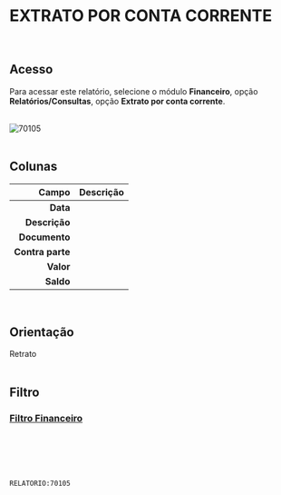 # EXTRATO POR CONTA CORRENTE
<br>

## Acesso
Para acessar este relatório, selecione o módulo **Financeiro**, opção **Relatórios/Consultas**, opção **Extrato por conta corrente**.
<br>
<br>

![70105](https://raw.githubusercontent.com/netforcews/docs-erp/master/relatorios/imagens/70105.png)
<br>
<br>

## Colunas
Campo | Descrição
--:|---
**Data** | 
**Descrição** | 
**Documento** | 
**Contra parte** | 
**Valor** | 
**Saldo** | 
<br>

## Orientação
Retrato   
<br>

## Filtro
### [Filtro Financeiro](/geral/rel-fin-extrato-conta.md)
<br>
<br>
<br>
<br>

```RELATORIO:70105```
